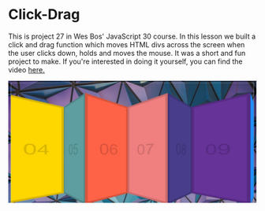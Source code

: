 # Click-Drag



<p>This is project 27 in Wes Bos' JavaScript 30 course.  In this lesson we built a click and drag function which moves HTML divs across the screen when the user clicks down, holds and moves the mouse. It was a short and fun project to make.  If you're interested in doing it yourself, you can find the video <a href="https://www.youtube.com/watch?v=C9EWifQ5xqA">here.</a></p>

![](images/project.JPG)
